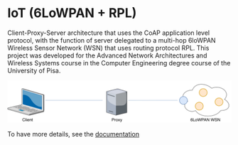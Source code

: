 # IoT (6LoWPAN + RPL)  

Client-Proxy-Server architecture that uses the CoAP application level protocol, with the function of server delegated to a multi-hop 6loWPAN Wireless Sensor Network (WSN) that uses routing protocol RPL. This project was developed for the Advanced Network Architectures and Wireless Systems course in the Computer Engineering degree course of the University of Pisa.

![Image of the Architecture](/doc/img/architecture.png)

To have more details, see the [documentation](/doc/Project%20Specification.pdf)

